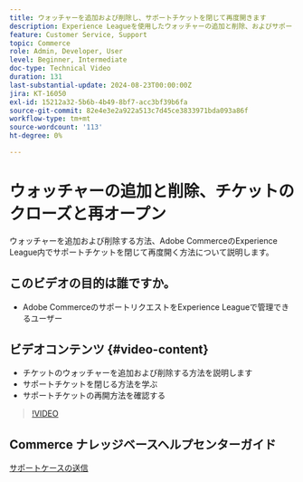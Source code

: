 ```yaml
---
title: ウォッチャーを追加および削除し、サポートチケットを閉じて再度開きます
description: Experience Leagueを使用したウォッチャーの追加と削除、およびサポートチケットを閉じて再度開く
feature: Customer Service, Support
topic: Commerce
role: Admin, Developer, User
level: Beginner, Intermediate
doc-type: Technical Video
duration: 131
last-substantial-update: 2024-08-23T00:00:00Z
jira: KT-16050
exl-id: 15212a32-5b6b-4b49-8bf7-acc3bf39b6fa
source-git-commit: 82e4e3e2a922a513c7d45ce3833971bda093a86f
workflow-type: tm+mt
source-wordcount: '113'
ht-degree: 0%

---
```


# ウォッチャーの追加と削除、チケットのクローズと再オープン

ウォッチャーを追加および削除する方法、Adobe CommerceのExperience League内でサポートチケットを閉じて再度開く方法について説明します。

## このビデオの目的は誰ですか。

* Adobe CommerceのサポートリクエストをExperience Leagueで管理できるユーザー

## ビデオコンテンツ {#video-content}

* チケットのウォッチャーを追加および削除する方法を説明します
* サポートチケットを閉じる方法を学ぶ
* サポートチケットの再開方法を確認する

>[!VIDEO](https://video.tv.adobe.com/v/3433082?learn=on)

## Commerce ナレッジベースヘルプセンターガイド

[ サポートケースの送信 ](https://experienceleague.adobe.com/en/docs/commerce-knowledge-base/kb/help-center-guide/magento-help-center-user-guide#support-case)
